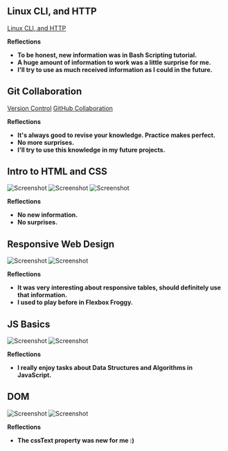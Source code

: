 ## Linux CLI, and HTTP

[Linux CLI, and HTTP](task_linux_cli/learn-the-command-line.jpg)

**Reflections**
 - **To be honest, new information was in Bash Scripting tutorial.**
 - **A huge amount of information to work was a little surprise for me.**
 - **I'll try to use as much received information as I could in the future.**
 
 ## Git Collaboration
 
 [Version Control](task_git_collaboration/Screenshot_Version-Control-with-Git-Udacity.jpg)
 [GitHub Collaboration](task_git_collaboration/Screenshot_GitHub-Collaboration.jpg)

**Reflections**
 - **It's always good to revise your knowledge. Рractice makes perfect.**
 - **No more surprises.**
 - **I'll try to use this knowledge in my future projects.**
 
 ## Intro to HTML and CSS
 
 ![Screenshot](task_html_css_intro/Screenshot-Intro-to-HTML-and-CSS.png)
 ![Screenshot](task_html_css_intro/basic-html-HTML-Academy.png)
 ![Screenshot](task_html_css_intro/Screenshot_basic-css.png)
 
**Reflections**
 - **No new information.**
 - **No surprises.**
 
 ## Responsive Web Design
 
 ![Screenshot](task_responsive_web_design/Screenshot_Flexbox_Froggy.png)
 ![Screenshot](task_responsive_web_design/Screenshot_Responsive-Web-Design-Fundamentals.png)

 
**Reflections**
 - **It was very interesting about responsive tables, should definitely use that information.**
 - **I used to play before in Flexbox Froggy.**
 
  ## JS Basics
 
 ![Screenshot](task_js_basics/Screenshot_algorithmScriptingChallenges.png)
 ![Screenshot](task_js_basics/Screenshot_Intro-to-JavaScript.png)
 
**Reflections**
 - **I really enjoy tasks about Data Structures and Algorithms in JavaScript.**
 
 ## DOM
  ![Screenshot](task_js_basics/Screenshot_algorithmScriptingChallenges.png)
  ![Screenshot](task_js_dom/Screenshot_1.png)
  
 **Reflections**
  - **The cssText property was new for me :)**


